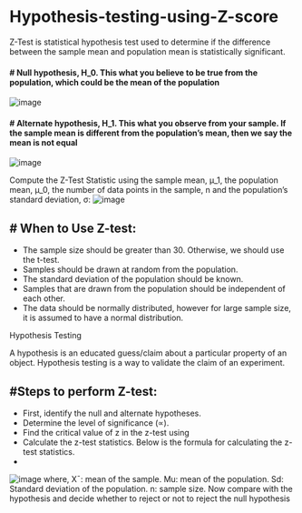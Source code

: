 # Hypothesis-testing-using-Z-score

 Z-Test is  statistical hypothesis test  used to determine if the difference between the sample mean and population mean is statistically significant.
 
 #### # Null hypothesis, H_0. This what you believe to be true from the population, which could be the mean of the population
 ![image](https://user-images.githubusercontent.com/108605935/206684452-13c3efb8-a114-4b79-b7d4-a0c4499a2f7b.png)
#### # Alternate hypothesis, H_1. This what you observe from your sample. If the sample mean is different from the population’s mean, then we say the mean is not equal 
![image](https://user-images.githubusercontent.com/108605935/206684643-fd3c950b-7a7f-451c-b2ee-02192d06536d.png)  

Compute the Z-Test Statistic using the sample mean, μ_1, the population mean, μ_0, the number of data points in the sample, n and the population’s standard deviation, σ:
![image](https://user-images.githubusercontent.com/108605935/206685035-b3dae7e4-b86e-45e0-a9bc-2c5a0499eb96.png)


## # When to Use Z-test:

* The sample size should be greater than 30. Otherwise, we should use the t-test.
* Samples should be drawn at random from the population.
* The standard deviation of the population should be known.
* Samples that are drawn from the population should be independent of each other.
* The data should be normally distributed, however for large sample size, it is assumed to have a normal distribution.

Hypothesis Testing

A hypothesis is an educated guess/claim about a particular property of an object. Hypothesis testing is a way to validate the claim of an experiment.

## #Steps to perform Z-test:

* First, identify the null and alternate hypotheses.
* Determine the level of significance (∝).
* Find the critical value of z in the z-test using
* Calculate the z-test statistics. Below is the formula for calculating the z-test statistics.
*
![image](https://user-images.githubusercontent.com/108605935/206680970-a6057094-0d78-4ef1-b11d-48deae3e8d61.png)
where,
X¯: mean of the sample.
Mu: mean of the population.
Sd: Standard deviation of the population.
n: sample size.
Now compare with the hypothesis and decide whether to reject or not to reject the null hypothesis
